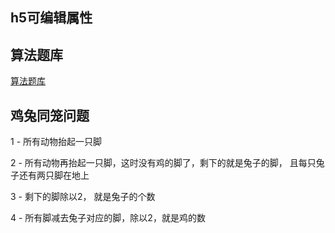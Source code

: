 ## h5可编辑属性



## 算法题库

[算法题库](https://leetcode-cn.com/problemset/all/)



## 鸡兔同笼问题

1 - 所有动物抬起一只脚

2 - 所有动物再抬起一只脚，这时没有鸡的脚了，剩下的就是兔子的脚，      且每只兔子还有两只脚在地上

3 - 剩下的脚除以2， 就是兔子的个数

4 - 所有脚减去兔子对应的脚，除以2，就是鸡的数

